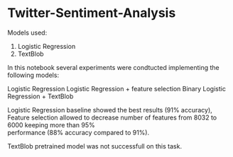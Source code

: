 # Twitter-Sentiment-Analysis

 Models used:

1. Logistic Regression
2. TextBlob

 In this notebook several experiments were condtucted implementing the following models:

 Logistic Regression
 Logistic Regression + feature selection
 Binary Logistic Regression + TextBlob

 Logistic Regression baseline showed the best results (91% accuracy), Feature selection allowed to decrease number of features from 8032 to 6000 keeping more than 95%   
 performance (88% accuracy compared to 91%).

 TextBlob pretrained model was not successfull on this task.
